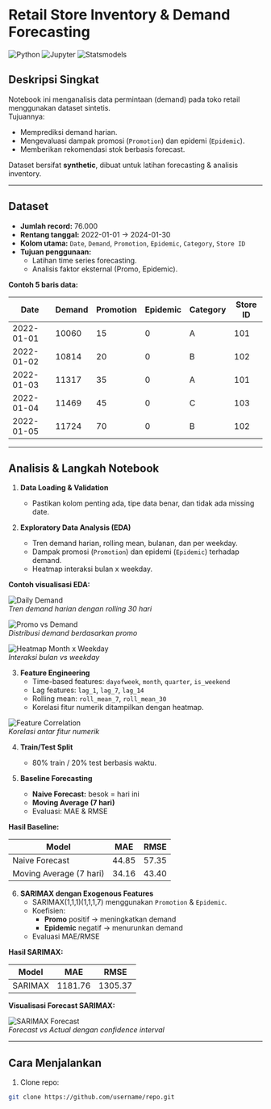# Retail Store Inventory & Demand Forecasting

![Python](https://img.shields.io/badge/Python-3.11-blue) ![Jupyter](https://img.shields.io/badge/Jupyter-Notebook-orange) ![Statsmodels](https://img.shields.io/badge/Statsmodels-0.14.0-green)

## Deskripsi Singkat
Notebook ini menganalisis data permintaan (demand) pada toko retail menggunakan dataset sintetis.  
Tujuannya:  
- Memprediksi demand harian.  
- Mengevaluasi dampak promosi (`Promotion`) dan epidemi (`Epidemic`).  
- Memberikan rekomendasi stok berbasis forecast.

Dataset bersifat **synthetic**, dibuat untuk latihan forecasting & analisis inventory.

---

## Dataset
- **Jumlah record:** 76.000  
- **Rentang tanggal:** 2022-01-01 → 2024-01-30  
- **Kolom utama:** `Date`, `Demand`, `Promotion`, `Epidemic`, `Category`, `Store ID`  
- **Tujuan penggunaan:**  
  - Latihan time series forecasting.  
  - Analisis faktor eksternal (Promo, Epidemic).

**Contoh 5 baris data:**

| Date       | Demand | Promotion | Epidemic | Category | Store ID |
|------------|--------|-----------|----------|---------|----------|
| 2022-01-01 | 10060  | 15        | 0        | A       | 101      |
| 2022-01-02 | 10814  | 20        | 0        | B       | 102      |
| 2022-01-03 | 11317  | 35        | 0        | A       | 101      |
| 2022-01-04 | 11469  | 45        | 0        | C       | 103      |
| 2022-01-05 | 11724  | 70        | 0        | B       | 102      |

---

## Analisis & Langkah Notebook

1. **Data Loading & Validation**  
   - Pastikan kolom penting ada, tipe data benar, dan tidak ada missing date.

2. **Exploratory Data Analysis (EDA)**  
   - Tren demand harian, rolling mean, bulanan, dan per weekday.  
   - Dampak promosi (`Promotion`) dan epidemi (`Epidemic`) terhadap demand.  
   - Heatmap interaksi bulan x weekday.

**Contoh visualisasi EDA:**

![Daily Demand](images/daily_demand.png)  
*Tren demand harian dengan rolling 30 hari*

![Promo vs Demand](images/promo_boxplot.png)  
*Distribusi demand berdasarkan promo*

![Heatmap Month x Weekday](images/heatmap.png)  
*Interaksi bulan vs weekday*

3. **Feature Engineering**  
   - Time-based features: `dayofweek`, `month`, `quarter`, `is_weekend`  
   - Lag features: `lag_1`, `lag_7`, `lag_14`  
   - Rolling mean: `roll_mean_7`, `roll_mean_30`  
   - Korelasi fitur numerik ditampilkan dengan heatmap.

![Feature Correlation](images/feature_corr.png)  
*Korelasi antar fitur numerik*

4. **Train/Test Split**  
   - 80% train / 20% test berbasis waktu.

5. **Baseline Forecasting**  
   - **Naive Forecast:** besok = hari ini  
   - **Moving Average (7 hari)**  
   - Evaluasi: MAE & RMSE  

**Hasil Baseline:**

| Model                  | MAE    | RMSE   |
|------------------------|--------|--------|
| Naive Forecast         | 44.85  | 57.35  |
| Moving Average (7 hari)| 34.16  | 43.40  |

6. **SARIMAX dengan Exogenous Features**  
   - SARIMAX(1,1,1)(1,1,1,7) menggunakan `Promotion` & `Epidemic`.  
   - Koefisien:  
     - **Promo** positif → meningkatkan demand  
     - **Epidemic** negatif → menurunkan demand  
   - Evaluasi MAE/RMSE  

**Hasil SARIMAX:**

| Model  | MAE      | RMSE     |
|--------|----------|----------|
| SARIMAX| 1181.76  | 1305.37  |

**Visualisasi Forecast SARIMAX:**

![SARIMAX Forecast](images/sarimax_forecast.png)  
*Forecast vs Actual dengan confidence interval*

---

## Cara Menjalankan

1. Clone repo:
```bash
git clone https://github.com/username/repo.git
